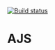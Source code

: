 
[![Build status](https://ci.appveyor.com/api/projects/status/fwh61y4pl75l6w2u?svg=true)](https://ci.appveyor.com/project/NKhashchanov/ajshw72)

# AJS
